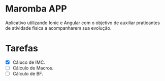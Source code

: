 # Maromba APP
Aplicativo utilizando Ionic e Angular com o objetivo de auxiliar praticantes de atividade física a acompanharem sua evolução. 

# Tarefas
- [x] Cáluco de IMC.
- [ ] Cálculo de Macros.
- [ ] Cálculo de BF.
